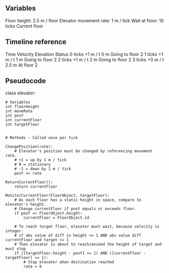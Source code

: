 Variables
----------
Floor height: 2.5 m / floor
Elevator movement rate: 1 m / tick
Wait at floor: 10 ticks
Current floor

Timeline reference
----------
Time		Velocity		Elevation		Status
0 ticks		+1 m / t		0 m			Going to floor 2
1 ticks		+1 m / t		1 m 			Going to floor 2
2 ticks		+1 m / t		2 m 			Going to floor 2
3 ticks		+0 m / t		2.5 m			At floor 2
 
Pseudocode
----------

class elevator:	
	
	# Variables
	int floorHeight
	int moveRate
	int posY
	int currentFloor	
	int targetFloor
	

	# Methods - Called once per tick
	
	ChangePosition(rate):
		# Elevator's position must be changed by referencing movement rate.
		# +1 = up by 1 m / tick
		# 0 = stationary
		# -1 = down by 1 m / tick
		posY += rate
		
	ReturnCurrentFloor():
		return currentFloor

	MonitorCurrentFloor(FloorObject, targetFloor):
		# As each floor has a static height in space, compare to elevator's height.
		# Change currentFloor if posY equals or exceeds floor.
		if posY => FloorObject.height:
			currentFloor = FloorObject.id
		
		# To reach target floor, elevator must wait, because velocity is integer.
		# if abs value of diff in height <= 1 AND abs value diff currentFloor and target <= 1
		# Then elevator is about to reach/exceed the height of target and must stop
		if ([targetFloor.height - posY] <= 1) AND ([currentFloor - targetFloor] <= 1):
			# Stop elevator when destination reached
			rate = 0
		
		
				
